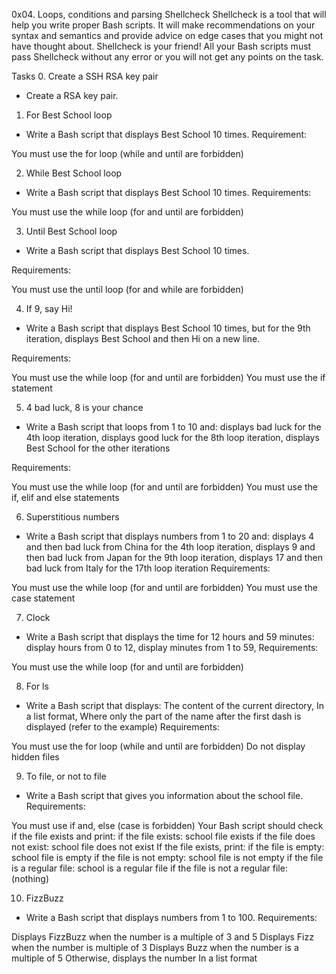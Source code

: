 0x04. Loops, conditions and parsing
Shellcheck
Shellcheck is a tool that will help you write proper Bash scripts. It will make recommendations on your syntax and semantics and provide advice on edge cases that you might not have thought about. Shellcheck is your friend! All your Bash scripts must pass Shellcheck without any error or you will not get any points on the task.

Tasks
0. Create a SSH RSA key pair
- Create a RSA key pair.

1. For Best School loop
- Write a Bash script that displays Best School 10 times.
Requirement:

You must use the for loop (while and until are forbidden)

2. While Best School loop
- Write a Bash script that displays Best School 10 times.
Requirements:

You must use the while loop (for and until are forbidden)

3. Until Best School loop
- Write a Bash script that displays Best School 10 times.

Requirements:

You must use the until loop (for and while are forbidden)

4. If 9, say Hi!
- Write a Bash script that displays Best School 10 times, but for the 9th iteration, displays Best School and then Hi on a new line.

Requirements:

You must use the while loop (for and until are forbidden)
You must use the if statement

5. 4 bad luck, 8 is your chance
- Write a Bash script that loops from 1 to 10 and:
displays bad luck for the 4th loop iteration,
displays good luck for the 8th loop iteration,
displays Best School for the other iterations

Requirements:

You must use the while loop (for and until are forbidden)
You must use the if, elif and else statements

6. Superstitious numbers
- Write a Bash script that displays numbers from 1 to 20 and:
displays 4 and then bad luck from China for the 4th loop iteration,
displays 9 and then bad luck from Japan for the 9th loop iteration,
displays 17 and then bad luck from Italy for the 17th loop iteration
Requirements:

You must use the while loop (for and until are forbidden)
You must use the case statement

7. Clock
- Write a Bash script that displays the time for 12 hours and 59 minutes:
display hours from 0 to 12,
display minutes from 1 to 59,
Requirements:

You must use the while loop (for and until are forbidden)

8. For ls
- Write a Bash script that displays:
The content of the current directory,
In a list format,
Where only the part of the name after the first dash is displayed (refer to the example)
Requirements:

You must use the for loop (while and until are forbidden)
Do not display hidden files

9. To file, or not to file
- Write a Bash script that gives you information about the school file.
Requirements:

You must use if and, else (case is forbidden)
Your Bash script should check if the file exists and print:
if the file exists: school file exists
if the file does not exist: school file does not exist
If the file exists, print:
if the file is empty: school file is empty
if the file is not empty: school file is not empty
if the file is a regular file: school is a regular file
if the file is not a regular file: (nothing)

10. FizzBuzz
- Write a Bash script that displays numbers from 1 to 100.
Requirements:

Displays FizzBuzz when the number is a multiple of 3 and 5
Displays Fizz when the number is multiple of 3
Displays Buzz when the number is a multiple of 5
Otherwise, displays the number
In a list format

